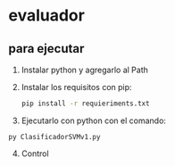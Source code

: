 # evaluador



## para ejecutar 

1. Instalar python y agregarlo al Path

2. Instalar los requisitos con pip:

   ```bash
   pip install -r requieriments.txt
   ```

3. Ejecutarlo con python con el comando:

```
py ClasificadorSVMv1.py
```

4. Control 